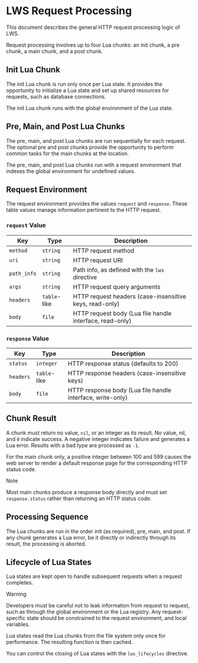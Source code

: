# LWS Request Processing

This document describes the general HTTP request processing logic of LWS.

Request processing involves up to four Lua chunks: an init chunk, a pre chunk, a main chunk, and a
post chunk.


## Init Lua Chunk

The init Lua chunk is run only once per Lua state. It provides the opportunity to initialize a Lua
state and set up shared resources for requests, such as database connections.

The init Lua chunk runs with the global environment of the Lua state.


## Pre, Main, and Post Lua Chunks

The pre, main, and post Lua chunks are run sequentially for each request. The optional pre and post
chunks provide the opportunity to perform common tasks for the main chunks at the location.

The pre, main, and post Lua chunks run with a request environment that indexes the global
environment for undefined values.


## Request Environment

The request environment provides the values `request` and `response`. These table values
manage information pertinent to the HTTP request.

### `request` Value

| Key | Type | Description |
| --- | --- | --- |
| `method` | `string` | HTTP request method |
| `uri` | `string` | HTTP request URI |
| `path_info` | `string` | Path info, as defined with the `lws` directive |
| `args` | `string` | HTTP request query arguments |
| `headers` | `table`-like | HTTP request headers (case-insensitive keys, read-only) |
| `body` | `file` | HTTP request body (Lua file handle interface, read-only) |


### `response` Value

| Key | Type | Description |
| --- | --- | --- |
| `status` | `integer` | HTTP response status (defaults to 200) |
| `headers` | `table`-like | HTTP response headers (case-insensitive keys) |
| `body` | `file` | HTTP response body (Lua file handle interface, write-only) |


## Chunk Result

A chunk must return no value, `nil`, or an integer as its result. No value, nil, and `0` indicate
success. A negative integer indicates failure and generates a Lua error. Results with a bad type
are processed as `-1`.

For the main chunk only, a positive integer between 100 and 599 causes the web server to render a
default response page for the corresponding HTTP status code.

> [!NOTE]
> Most main chunks produce a response body directly and must set `response.status` rather than
> returning an HTTP status code.


## Processing Sequence

The Lua chunks are run in the order init (as required), pre, main, and post. If any chunk
generates a Lua error, be it directly or indirectly through its result, the processing is
aborted.


## Lifecycle of Lua States

Lua states are kept open to handle subsequent requests when a request completes.

> [!WARNING]
> Developers must be careful not to leak information from request to request, such as through the
> global environment or the Lua registry. Any request-specific state should be constrained to
> the request environment, and local variables.

Lua states read the Lua chunks from the file system only once for performance. The resulting
function is then cached.

You can control the closing of Lua states with the `lws_lifecycles` directive.
